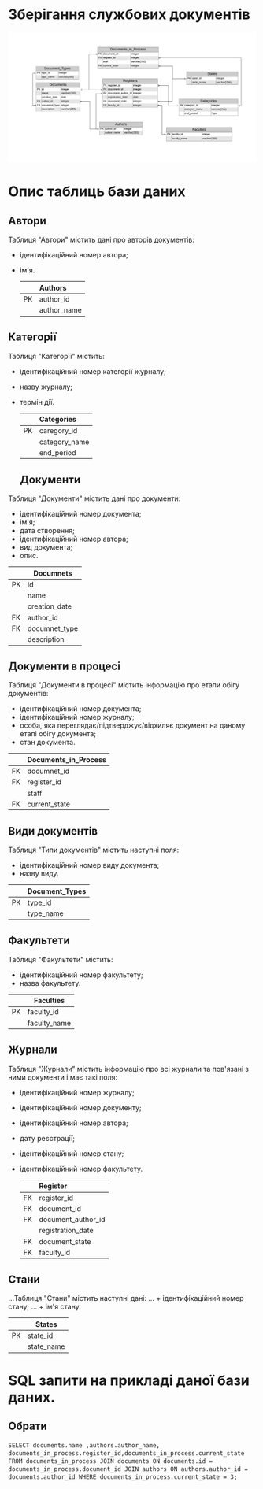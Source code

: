 # Зберігання службових документів

![ER diagram](ER_diagram.png)

# Опис таблиць бази даних

## Автори

Таблиця "Автори" містить дані про авторів документів:
+ ідентифікаційний номер автора;
+ ім'я.

  |     |Authors     | 
  |-----|------------|
  | PK  | author_id  |
  |     | author_name|
  
## Категорії 

Таблиця "Категорії" містить: 
+ ідентифікаційний номер категорії журналу; 
+ назву журналу;
+ термін дії.

  |     |Categories     | 
  |-----|---------------|
  | PK  | caregory_id   |
  |     | category_name |
  |     | end_period    |
  
  ## Документи 
  
 Таблиця "Документи" містить дані про документи:
 + ідентифікаційний номер документа;
 + ім'я;
 + дата створення;
 + ідентифікаційний номер автора;
 + вид документа;
 + опис.
  
  |     |Documnets      | 
  |-----|---------------|
  | PK  | id            |
  |     | name          |
  |     | creation_date |
  | FK  | author_id     |
  | FK  | documnet_type |
  |     | description   |
  
  ## Документи в процесі
  
 Таблиця "Документи в процесі" містить інформацію про етапи обігу документів:
 + ідентифікаційний номер документа;
 + ідентифікаційний номер журналу;
 + особа, яка переглядає/підтверджує/відхиляє документ на даному етапі обігу документа; 
 + стан документа.
  
  |     |Documents_in_Process      | 
  |-----|--------------------------|
  | FK  | documnet_id              |
  | FK  | register_id              |
  |     | staff                    |
  | FK  | current_state            |
  
  ## Види документів 
  
 Таблиця "Типи документів" містить наступні поля:
 + ідентифікаційний номер виду документа;
 + назву виду.
  
  |     |Document_Types    | 
  |-----|------------------|
  | PK  | type_id          |
  |     | type_name        |
  
  ## Факультети
  
 Таблиця "Факультети" містить:
 + ідентифікаційний номер факультету;
 + назва факультету.
  
    
  |     |Faculties     | 
  |-----|--------------|
  | PK  | faculty_id   |
  |     | faculty_name |
  
## Журнали

Таблиця "Журнали" містить інформацію про всі журнали та пов'язані з ними документи і має такі поля:
+ ідентифікаційний номер журналу;
+ ідентифікаційний номер документу;
+ ідентифікаційний номер автора;
+ дату реєстрації;
+ ідентифікаційний номер стану;
+ ідентифікаційний номер факультету.

  |     |Register            | 
  |-----|--------------------|
  | FK  | register_id        |
  | FK  | document_id        |
  | FK  | document_author_id |
  |     | registration_date  |
  | FK  | document_state     |
  | FK  | faculty_id         |

## Стани

...Таблиця "Стани" містить наступні дані:
... + ідентифікаційний номер стану;
... + ім'я стану.

  |     |States        | 
  |-----|--------------|
  | PK  | state_id     |
  |     | state_name   |
  
# SQL запити на прикладі даної бази даних.

## Обрати

```
SELECT documents.name ,authors.author_name, documents_in_process.register_id,documents_in_process.current_state
FROM documents_in_process JOIN documents ON documents.id = documents_in_process.document_id JOIN authors ON authors.author_id = documents.author_id WHERE documents_in_process.current_state = 3;

```
